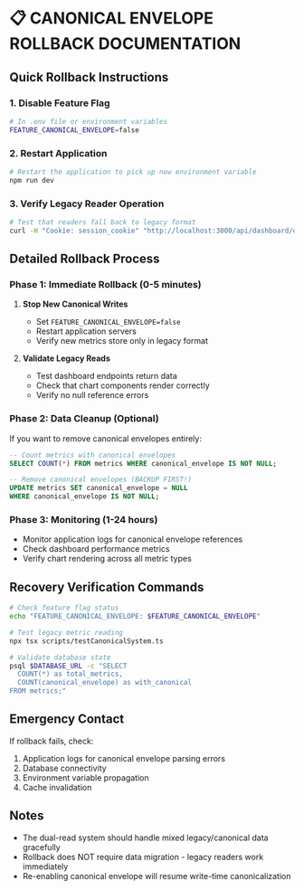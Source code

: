 
# 📋 CANONICAL ENVELOPE ROLLBACK DOCUMENTATION

## Quick Rollback Instructions

### 1. Disable Feature Flag
```bash
# In .env file or environment variables
FEATURE_CANONICAL_ENVELOPE=false
```

### 2. Restart Application
```bash
# Restart the application to pick up new environment variable
npm run dev
```

### 3. Verify Legacy Reader Operation
```bash
# Test that readers fall back to legacy format
curl -H "Cookie: session_cookie" "http://localhost:3000/api/dashboard/demo-client-id?timePeriod=Last%20Month"
```

## Detailed Rollback Process

### Phase 1: Immediate Rollback (0-5 minutes)
1. **Stop New Canonical Writes**
   - Set `FEATURE_CANONICAL_ENVELOPE=false`
   - Restart application servers
   - Verify new metrics store only in legacy format

2. **Validate Legacy Reads**
   - Test dashboard endpoints return data
   - Check that chart components render correctly
   - Verify no null reference errors

### Phase 2: Data Cleanup (Optional)
If you want to remove canonical envelopes entirely:

```sql
-- Count metrics with canonical envelopes
SELECT COUNT(*) FROM metrics WHERE canonical_envelope IS NOT NULL;

-- Remove canonical envelopes (BACKUP FIRST!)
UPDATE metrics SET canonical_envelope = NULL 
WHERE canonical_envelope IS NOT NULL;
```

### Phase 3: Monitoring (1-24 hours)
- Monitor application logs for canonical envelope references
- Check dashboard performance metrics
- Verify chart rendering across all metric types

## Recovery Verification Commands

```bash
# Check feature flag status
echo "FEATURE_CANONICAL_ENVELOPE: $FEATURE_CANONICAL_ENVELOPE"

# Test legacy metric reading
npx tsx scripts/testCanonicalSystem.ts

# Validate database state
psql $DATABASE_URL -c "SELECT 
  COUNT(*) as total_metrics,
  COUNT(canonical_envelope) as with_canonical 
FROM metrics;"
```

## Emergency Contact
If rollback fails, check:
1. Application logs for canonical envelope parsing errors
2. Database connectivity
3. Environment variable propagation
4. Cache invalidation

## Notes
- The dual-read system should handle mixed legacy/canonical data gracefully
- Rollback does NOT require data migration - legacy readers work immediately
- Re-enabling canonical envelope will resume write-time canonicalization
